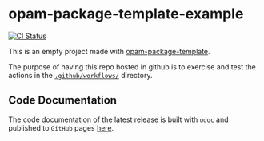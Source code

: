 # opam-package-template-example

[![CI Status](https://github.com/mbarbin/opam-package-template-example/workflows/ci/badge.svg)](https://github.com/mbarbin/opam-package-template-example/actions/workflows/ci.yml)

This is an empty project made with [opam-package-template](https://github.com/mbarbin/opam-package-template).

The purpose of having this repo hosted in github is to exercise and test the
actions in the [`.github/workflows/`](.github/workflows/) directory.

## Code Documentation

The code documentation of the latest release is built with `odoc` and published
to `GitHub` pages [here](https://mbarbin.github.io/opam-package-template-example).

